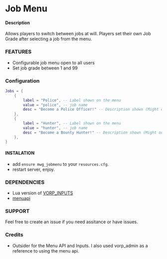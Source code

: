 # Job Menu

#### Description
Allows players to switch between jobs at will. Players set their own Job Grade after selecting a job from the menu.


### FEATURES
- Configurable job menu open to all users
- Set job grade between 1 and 99

### Configuration
```lua
Jobs = {
    {
        label = "Police", -- Label shown on the menu
        value = "police", -- job name
        desc = "Become a Police Officer!" -- Description shown (Might outline grade options)
    },
    {
        label = "Hunter", -- Label shown on the menu
        value = "hunter", -- job name
        desc = "Become a Bounty Hunter!" -- Description shown (Might outline grade options)
    },
}
```


#### INSTALATION
- add `ensure mwg_jobmenu` to your `resources.cfg`.
- restart server, enjoy.

### DEPENDENCIES
- Lua version of [VORP_INPUTS](https://github.com/VORPCORE/vorp_inputs-lua)
- [menuapi](https://github.com/outsider31000/menuapi)


### SUPPORT
Feel free to create an issue if you need assitance or have issues.

### Credits
- Outsider for the Menu API and Inputs. I also used vorp_admin as a reference to using the menu api.